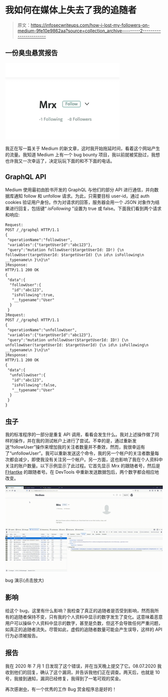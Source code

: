 # 我如何在媒体上失去了我的追随者

> 原文：<https://infosecwriteups.com/how-i-lost-my-followers-on-medium-9fe10e9862aa?source=collection_archive---------2----------------------->

## 一份臭虫悬赏报告

![](img/4d28890ecc44d46a69b37e06f61d69e7.png)

我正在写一篇关于 Medium 的新文章，这时我开始拖延时间，看着这个网站产生的流量。我知道 Medium 上有一个 bug bounty 项目，我以前就被奖励过，我想也许我又一次幸运了，决定玩玩下面的和不下面的电话。

## GraphQL API

Medium 使用最初由脸书开发的 GraphQL 与他们的部分 API 进行通信，并向数据库通知 follow 和 unfollow 请求。为此，只需要目标 user-id，通过 auth cookies 验证用户身份。作为对请求的回答，服务器会用一个 JSON 对象作为结果进行回复，包括键“ *isFollowing* ”设置为 true 或 false。下面我们看到两个请求和响应:

```
Request:
POST /_/graphql HTTP/1.1
{
 "operationName":"followUser",
 "variables":{"targetUserId":"abc123"},
 "query":"mutation followUser($targetUserId: ID!) {\n followUser(targetUserId: $targetUserId) {\n id\n isFollowing\n __typename\n }\n}\n"
}Response:
HTTP/1.1 200 OK
{
 "data":{
  "followUser":{
   "id":"abc123",
   "isFollowing":true,
   "__typename":"User"
  }
 }
}Request:
POST /_/graphql HTTP/1.1
{
 "operationName":"unfollowUser",
 "variables":{"targetUserId":"abc123"},
 "query":"mutation unfollowUser($targetUserId: ID!) {\n unfollowUser(targetUserId: $targetUserId) {\n id\n isFollowing\n __typename\n }\n}\n"
}Response:
HTTP/1.1 200 OK
{
 "data":{
  "unfollowUser":{
   "id":"abc123",
   "isFollowing":false,
   "__typename":"User"
  }
 }
}
```

## 虫子

我的标准程序的一部分是重复 API 调用，看看会发生什么。我对上述操作做了同样的操作，并在我的测试帐户上进行了尝试。不幸的是，通过重新发送“followUser”操作来增加我的关注者数量并不奏效，然而，我很幸运有了“unfollowUser”。我可以重新发送这个命令，我的另一个帐户的关注者数量每次都会减少，即使我没有关注另一个帐户。另一方面，这也影响了我在个人资料中关注的账户数量。以下示例显示了此过程。它首先显示 Mrx 的跟随者号，然后是 [FHantke](https://medium.com/u/46ad409a9c9f?source=post_page-----9fe10e9862aa--------------------------------) 的跟随者号。在 DevTools 中重新发送数据包后，两个数字都会相应地改变。

![](img/c3f45222db1c8f2ab592a24702dc8922.png)

bug 演示(点击放大)

## 影响

给这个 bug，这里有什么影响？我检查了真正的追随者是否受到影响，然而我所有的追随者保持不变，只有我的个人资料中显示的数字发生了变化。这意味着恶意用户可以操纵个人资料中显示的数字，甚至是负数，但这不会导致任何严重问题，如真正的追随者流失。尽管如此，虚假的追随者数量可能会产生误导，这样的 API 行为必须被报告。

## 报告

我在 2020 年 7 月 1 日发现了这个错误，并在当天晚上提交了它。08.07.2020 我收到他们的回复，确认了这个漏洞，并告诉我他们正在调查。两天后，也就是 10 号，我接到通知，漏洞已经修复，我得到了一笔可观的奖金。

再次感谢[中](https://medium.com/u/504c7870fdb6?source=post_page-----9fe10e9862aa--------------------------------)，有一个优秀的工作 Bug 赏金程序总是好的！